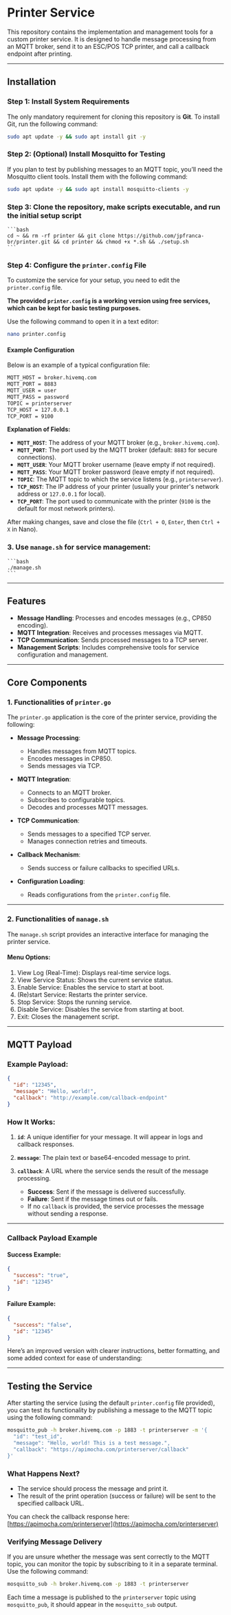 # **Printer Service**

This repository contains the implementation and management tools for a custom printer service. It is designed to handle message processing from an MQTT broker, send it to an ESC/POS TCP printer, and call a callback endpoint after printing.

---

## **Installation**

### **Step 1: Install System Requirements**

The only mandatory requirement for cloning this repository is **Git**. To install Git, run the following command:

```bash
sudo apt update -y && sudo apt install git -y
```

### **Step 2: (Optional) Install Mosquitto for Testing**

If you plan to test by publishing messages to an MQTT topic, you’ll need the Mosquitto client tools. Install them with the following command:

```bash
sudo apt update -y && sudo apt install mosquitto-clients -y
```

### **Step 3: Clone the repository, make scripts executable, and run the initial setup script**

    ```bash
    cd ~ && rm -rf printer && git clone https://github.com/jpfranca-br/printer.git && cd printer && chmod +x *.sh && ./setup.sh
    ```

### **Step 4: Configure the `printer.config` File**

To customize the service for your setup, you need to edit the `printer.config` file. 

**The provided `printer.config` is a working version using free services, which can be kept for basic testing purposes.**

Use the following command to open it in a text editor:

```bash
nano printer.config
```

#### Example Configuration

Below is an example of a typical configuration file:

```bash
MQTT_HOST = broker.hivemq.com
MQTT_PORT = 8883
MQTT_USER = user
MQTT_PASS = password
TOPIC = printerserver
TCP_HOST = 127.0.0.1
TCP_PORT = 9100
```

**Explanation of Fields:**

- **`MQTT_HOST`**: The address of your MQTT broker (e.g., `broker.hivemq.com`).
- **`MQTT_PORT`**: The port used by the MQTT broker (default: `8883` for secure connections).
- **`MQTT_USER`**: Your MQTT broker username (leave empty if not required).
- **`MQTT_PASS`**: Your MQTT broker password (leave empty if not required).
- **`TOPIC`**: The MQTT topic to which the service listens (e.g., `printerserver`).
- **`TCP_HOST`**: The IP address of your printer (usually your printer's network address or `127.0.0.1` for local).
- **`TCP_PORT`**: The port used to communicate with the printer (`9100` is the default for most network printers).

After making changes, save and close the file (`Ctrl + O`, `Enter`, then `Ctrl + X` in Nano).

### 3. Use `manage.sh` for service management:

    ```bash
    ./manage.sh
    ```

---

## **Features**

- **Message Handling**: Processes and encodes messages (e.g., CP850 encoding).
- **MQTT Integration**: Receives and processes messages via MQTT.
- **TCP Communication**: Sends processed messages to a TCP server.
- **Management Scripts**: Includes comprehensive tools for service configuration and management.

---

## **Core Components**

### 1. **Functionalities of `printer.go`**

The `printer.go` application is the core of the printer service, providing the following:

- **Message Processing**:
  - Handles messages from MQTT topics.
  - Encodes messages in CP850.
  - Sends messages via TCP.

- **MQTT Integration**:
  - Connects to an MQTT broker.
  - Subscribes to configurable topics.
  - Decodes and processes MQTT messages.

- **TCP Communication**:
  - Sends messages to a specified TCP server.
  - Manages connection retries and timeouts.

- **Callback Mechanism**:
  - Sends success or failure callbacks to specified URLs.

- **Configuration Loading**:
  - Reads configurations from the `printer.config` file.

---

### 2. **Functionalities of `manage.sh`**

The `manage.sh` script provides an interactive interface for managing the printer service.

#### **Menu Options**:

1. View Log (Real-Time): Displays real-time service logs.
2. View Service Status: Shows the current service status.
3. Enable Service: Enables the service to start at boot.
4. (Re)start Service: Restarts the printer service.
5. Stop Service: Stops the running service.
6. Disable Service: Disables the service from starting at boot.
7. Exit: Closes the management script.

---

## **MQTT Payload**

### **Example Payload**:

```json
{
  "id": "12345",
  "message": "Hello, world!",
  "callback": "http://example.com/callback-endpoint"
}
```

### **How It Works**:

1. **`id`**: A unique identifier for your message. It will appear in logs and callback responses.
2. **`message`**: The plain text or base64-encoded message to print.
3. **`callback`**: A URL where the service sends the result of the message processing.

   - **Success**: Sent if the message is delivered successfully.
   - **Failure**: Sent if the message times out or fails.
   - If no `callback` is provided, the service processes the message without sending a response.

---

### **Callback Payload Example**

#### **Success Example**:

```json
{
  "success": "true",
  "id": "12345"
}
```

#### **Failure Example**:

```json
{
  "success": "false",
  "id": "12345"
}
```

Here’s an improved version with clearer instructions, better formatting, and some added context for ease of understanding:

---

## Testing the Service

After starting the service (using the default `printer.config` file provided), you can test its functionality by publishing a message to the MQTT topic using the following command:

```bash
mosquitto_pub -h broker.hivemq.com -p 1883 -t printerserver -m '{
  "id": "test_id",
  "message": "Hello, world! This is a test message.",
  "callback": "https://apimocha.com/printerserver/callback"
}'
```

### What Happens Next?

- The service should process the message and print it.
- The result of the print operation (success or failure) will be sent to the specified callback URL.

You can check the callback response here:
[https://apimocha.com/printerserver](https://apimocha.com/printerserver)

### Verifying Message Delivery

If you are unsure whether the message was sent correctly to the MQTT topic, you can monitor the topic by subscribing to it in a separate terminal. Use the following command:

```bash
mosquitto_sub -h broker.hivemq.com -p 1883 -t printerserver
```

Each time a message is published to the `printerserver` topic using `mosquitto_pub`, it should appear in the `mosquitto_sub` output.

